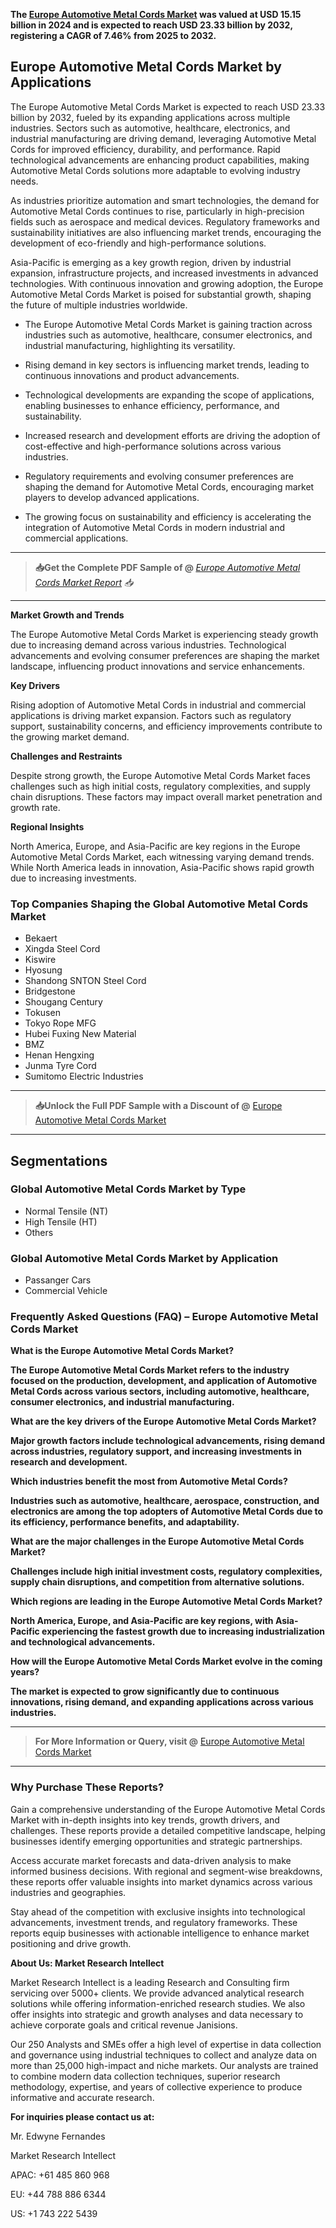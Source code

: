 <p><strong>The <a href="https://www.marketresearchintellect.com/download-sample/?rid=937407&amp;utm_source=Pulse-April-Europe&amp;utm_medium=852">Europe Automotive Metal Cords Market</a> was valued at USD 15.15 billion in 2024 and is expected to reach USD 23.33 billion by 2032, registering a CAGR of 7.46% from 2025 to 2032.</strong></p><h2>Europe Automotive Metal Cords Market by Applications&nbsp;</h2><p><p>The Europe Automotive Metal Cords Market is expected to reach USD 23.33 billion by 2032, fueled by its expanding applications across multiple industries. Sectors such as automotive, healthcare, electronics, and industrial manufacturing are driving demand, leveraging Automotive Metal Cords for improved efficiency, durability, and performance. Rapid technological advancements are enhancing product capabilities, making Automotive Metal Cords solutions more adaptable to evolving industry needs.</p><p>As industries prioritize automation and smart technologies, the demand for Automotive Metal Cords continues to rise, particularly in high-precision fields such as aerospace and medical devices. Regulatory frameworks and sustainability initiatives are also influencing market trends, encouraging the development of eco-friendly and high-performance solutions.</p><p>Asia-Pacific is emerging as a key growth region, driven by industrial expansion, infrastructure projects, and increased investments in advanced technologies. With continuous innovation and growing adoption, the Europe Automotive Metal Cords Market is poised for substantial growth, shaping the future of multiple industries worldwide.</p></p><ul><li><p>The Europe Automotive Metal Cords Market is gaining traction across industries such as automotive, healthcare, consumer electronics, and industrial manufacturing, highlighting its versatility.</p></li><li><p>Rising demand in key sectors is influencing market trends, leading to continuous innovations and product advancements.</p></li><li><p>Technological developments are expanding the scope of applications, enabling businesses to enhance efficiency, performance, and sustainability.</p></li><li><p>Increased research and development efforts are driving the adoption of cost-effective and high-performance solutions across various industries.</p></li><li><p>Regulatory requirements and evolving consumer preferences are shaping the demand for Automotive Metal Cords, encouraging market players to develop advanced applications.</p></li><li><p>The growing focus on sustainability and efficiency is accelerating the integration of Automotive Metal Cords in modern industrial and commercial applications.</p></li></ul><hr /><blockquote><p><strong><span class="font-[700]">📥Get the Complete PDF Sample of @ </span></strong><em><span class="font-[700]"><a href="https://www.marketresearchintellect.com/download-sample/?rid=937407&amp;utm_source=Pulse-April-Europe&amp;utm_medium=852" target="_blank" data-tracking-control-name="article-ssr-frontend-pulse_little-text-block" data-tracking-will-navigate="" data-test-link="">Europe Automotive Metal Cords Market Report</a>&nbsp;📥</span></em></p></blockquote><hr /><p class="" data-start="77" data-end="360"><strong data-start="77" data-end="105">Market Growth and Trends</strong></p><p class="" data-start="77" data-end="360">The Europe Automotive Metal Cords Market is experiencing steady growth due to increasing demand across various industries. Technological advancements and evolving consumer preferences are shaping the market landscape, influencing product innovations and service enhancements.</p><p class="" data-start="362" data-end="606"><strong data-start="362" data-end="377">Key Drivers</strong></p><p class="" data-start="362" data-end="606">Rising adoption of Automotive Metal Cords in industrial and commercial applications is driving market expansion. Factors such as regulatory support, sustainability concerns, and efficiency improvements contribute to the growing market demand.</p><p class="" data-start="608" data-end="849"><strong data-start="608" data-end="637">Challenges and Restraints</strong></p><p class="" data-start="608" data-end="849">Despite strong growth, the Europe Automotive Metal Cords Market faces challenges such as high initial costs, regulatory complexities, and supply chain disruptions. These factors may impact overall market penetration and growth rate.</p><p class="" data-start="851" data-end="1095"><strong data-start="851" data-end="872">Regional Insights</strong></p><p class="" data-start="851" data-end="1095">North America, Europe, and Asia-Pacific are key regions in the Europe Automotive Metal Cords Market, each witnessing varying demand trends. While North America leads in innovation, Asia-Pacific shows rapid growth due to increasing investments.</p><p><h3>Top Companies Shaping the Global Automotive Metal Cords Market </h3><ul><li>Bekaert</li><li>Xingda Steel Cord</li><li>Kiswire</li><li>Hyosung</li><li>Shandong SNTON Steel Cord</li><li>Bridgestone</li><li>Shougang Century</li><li>Tokusen</li><li>Tokyo Rope MFG</li><li>Hubei Fuxing New Material</li><li>BMZ</li><li>Henan Hengxing</li><li>Junma Tyre Cord</li><li>Sumitomo Electric Industries</li></ul></p><hr /><blockquote><p><strong>📥Unlock the Full PDF Sample with a Discount of @</strong> <a href="https://www.marketresearchintellect.com/ask-for-discount/?rid=937407&amp;utm_source=Pulse-April-Europe&amp;utm_medium=852">Europe Automotive Metal Cords Market</a></p></blockquote><hr /><p><h2>Segmentations</h2><h3>Global Automotive Metal Cords Market by Type</h3><ul><li>Normal Tensile (NT)</li><li>High Tensile (HT)</li><li>Others</li></ul><h3>Global Automotive Metal Cords Market by Application</h3><ul><li>Passanger Cars</li><li>Commercial Vehicle</li></ul></p><h3><strong>Frequently Asked Questions (FAQ) &ndash; Europe Automotive Metal Cords Market</strong></h3><p><strong>What is the Europe Automotive Metal Cords Market?</strong></p><p><strong>The Europe Automotive Metal Cords Market refers to the industry focused on the production, development, and application of Automotive Metal Cords across various sectors, including automotive, healthcare, consumer electronics, and industrial manufacturing.</strong></p><p><strong>What are the key drivers of the Europe Automotive Metal Cords Market?</strong></p><p><strong>Major growth factors include technological advancements, rising demand across industries, regulatory support, and increasing investments in research and development.</strong></p><p><strong>Which industries benefit the most from Automotive Metal Cords?</strong></p><p><strong>Industries such as automotive, healthcare, aerospace, construction, and electronics are among the top adopters of Automotive Metal Cords due to its efficiency, performance benefits, and adaptability.</strong></p><p><strong>What are the major challenges in the Europe Automotive Metal Cords Market?</strong></p><p><strong>Challenges include high initial investment costs, regulatory complexities, supply chain disruptions, and competition from alternative solutions.</strong></p><p><strong>Which regions are leading in the Europe Automotive Metal Cords Market?</strong></p><p><strong>North America, Europe, and Asia-Pacific are key regions, with Asia-Pacific experiencing the fastest growth due to increasing industrialization and technological advancements.</strong></p><p><strong>How will the Europe Automotive Metal Cords Market evolve in the coming years?</strong></p><p><strong>The market is expected to grow significantly due to continuous innovations, rising demand, and expanding applications across various industries.</strong></p><hr /><blockquote><p><span class="font-[700]"><strong>For More Information or Query, visit&nbsp;@</strong>&nbsp;</span><span class="font-[700]"><a href="https://www.marketresearchintellect.com/product/global-automotive-metal-cords-market/?utm_source=Linkedin&utm_medium=852" target="_blank" data-tracking-control-name="article-ssr-frontend-pulse_little-text-block" data-tracking-will-navigate="" data-test-link="">Europe Automotive Metal Cords Market</a></span></p></blockquote><hr /><h3><strong data-start="0" data-end="31">Why Purchase These Reports?</strong></h3><p class="" data-start="35" data-end="297">Gain a comprehensive understanding of the Europe Automotive Metal Cords Market with in-depth insights into key trends, growth drivers, and challenges. These reports provide a detailed competitive landscape, helping businesses identify emerging opportunities and strategic partnerships.</p><p class="" data-start="299" data-end="540">Access accurate market forecasts and data-driven analysis to make informed business decisions. With regional and segment-wise breakdowns, these reports offer valuable insights into market dynamics across various industries and geographies.</p><p class="" data-start="542" data-end="784">Stay ahead of the competition with exclusive insights into technological advancements, investment trends, and regulatory frameworks. These reports equip businesses with actionable intelligence to enhance market positioning and drive growth.</p><p><strong><span class="font-[700]">About Us: Market Research Intellect</span></strong></p><p><span class="">Market Research Intellect is a leading Research and Consulting firm servicing over 5000+ clients. We provide advanced analytical research solutions while offering information-enriched research studies.&nbsp;</span>We also offer insights into strategic and growth analyses and data necessary to achieve corporate goals and critical revenue Janisions.</p><p><span class="">Our 250 Analysts and SMEs offer a high level of expertise in data collection and governance using industrial techniques to collect and analyze data on more than 25,000 high-impact and niche markets. Our analysts are trained to combine modern data collection techniques, superior research methodology, expertise, and years of collective experience to produce informative and accurate research.</span></p><p><strong>For inquiries please contact us at:</strong></p><p>Mr. Edwyne Fernandes</p><p>Market Research Intellect</p><p>APAC: +61 485 860 968</p><p>EU: +44 788 886 6344</p><p>US: +1 743 222 5439</p>